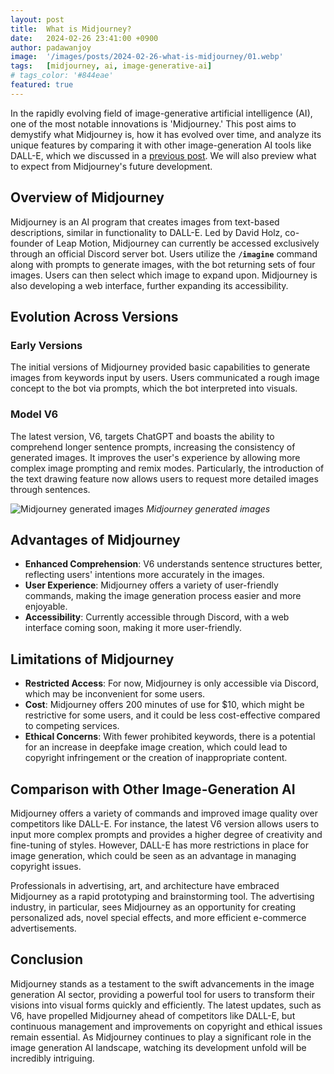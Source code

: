 ```yaml
---
layout: post
title:  What is Midjourney?
date:   2024-02-26 23:41:00 +0900
author: padawanjoy
image:  '/images/posts/2024-02-26-what-is-midjourney/01.webp'
tags:   [midjourney, ai, image-generative-ai]
# tags_color: '#844eae'
featured: true
---
```

In the rapidly evolving field of image-generative artificial intelligence (AI), one of the most notable innovations is 'Midjourney.' This post aims to demystify what Midjourney is, how it has evolved over time, and analyze its unique features by comparing it with other image-generation AI tools like DALL-E, which we discussed in a [previous post](https://padawanjoy.com/blog/what-is-dall-e). We will also preview what to expect from Midjourney's future development.

## Overview of Midjourney

Midjourney is an AI program that creates images from text-based descriptions, similar in functionality to DALL-E. Led by David Holz, co-founder of Leap Motion, Midjourney can currently be accessed exclusively through an official Discord server bot. Users utilize the **`/imagine`** command along with prompts to generate images, with the bot returning sets of four images. Users can then select which image to expand upon. Midjourney is also developing a web interface, further expanding its accessibility.

## Evolution Across Versions

### Early Versions

The initial versions of Midjourney provided basic capabilities to generate images from keywords input by users. Users communicated a rough image concept to the bot via prompts, which the bot interpreted into visuals.

### Model V6

The latest version, V6, targets ChatGPT and boasts the ability to comprehend longer sentence prompts, increasing the consistency of generated images. It improves the user's experience by allowing more complex image prompting and remix modes. Particularly, the introduction of the text drawing feature now allows users to request more detailed images through sentences.

![Midjourney generated images]({{site.baseurl}}/images/posts/2024-02-26-what-is-midjourney/02.webp)
*Midjourney generated images*

## Advantages of Midjourney

- **Enhanced Comprehension**: V6 understands sentence structures better, reflecting users' intentions more accurately in the images.
- **User Experience**: Midjourney offers a variety of user-friendly commands, making the image generation process easier and more enjoyable.
- **Accessibility**: Currently accessible through Discord, with a web interface coming soon, making it more user-friendly.

## Limitations of Midjourney

- **Restricted Access**: For now, Midjourney is only accessible via Discord, which may be inconvenient for some users.
- **Cost**: Midjourney offers 200 minutes of use for $10, which might be restrictive for some users, and it could be less cost-effective compared to competing services.
- **Ethical Concerns**: With fewer prohibited keywords, there is a potential for an increase in deepfake image creation, which could lead to copyright infringement or the creation of inappropriate content.

## Comparison with Other Image-Generation AI

Midjourney offers a variety of commands and improved image quality over competitors like DALL-E. For instance, the latest V6 version allows users to input more complex prompts and provides a higher degree of creativity and fine-tuning of styles. However, DALL-E has more restrictions in place for image generation, which could be seen as an advantage in managing copyright issues.

Professionals in advertising, art, and architecture have embraced Midjourney as a rapid prototyping and brainstorming tool. The advertising industry, in particular, sees Midjourney as an opportunity for creating personalized ads, novel special effects, and more efficient e-commerce advertisements.

## Conclusion

Midjourney stands as a testament to the swift advancements in the image generation AI sector, providing a powerful tool for users to transform their visions into visual forms quickly and efficiently. The latest updates, such as V6, have propelled Midjourney ahead of competitors like DALL-E, but continuous management and improvements on copyright and ethical issues remain essential. As Midjourney continues to play a significant role in the image generation AI landscape, watching its development unfold will be incredibly intriguing.